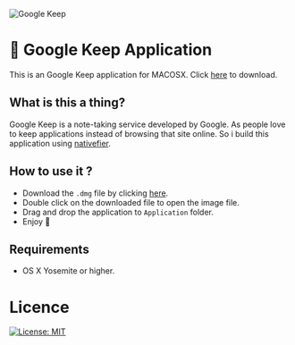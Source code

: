 ![Google Keep](http://i.imgur.com/IQ5bxIU.png)

# 📝 Google Keep Application
This is an Google Keep application for MACOSX. Click [here](https://www.mehla.in/apps/google-keep.dmg) to download.

## What is this a thing?

Google Keep is a note-taking service developed by Google. As people love to keep applications instead of browsing that site online. So i build this application using [nativefier](https://github.com/jiahaog/nativefier).


## How to use it ?

- Download the `.dmg` file by clicking [here](https://www.mehla.in/apps/google-keep.dmg).
- Double click on the downloaded file to open the image file.
- Drag and drop the application to `Application` folder.
- Enjoy 💫

## Requirements
- OS X Yosemite or higher.

# Licence

[![License: MIT](https://img.shields.io/badge/License-MIT-yellow.svg)](https://opensource.org/licenses/MIT)
